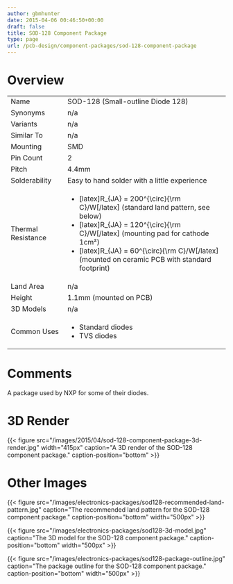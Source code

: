 ```yaml
---
author: gbmhunter
date: 2015-04-06 00:46:50+00:00
draft: false
title: SOD-128 Component Package
type: page
url: /pcb-design/component-packages/sod-128-component-package
---
```


# Overview


<table >
<tbody >
<tr >

<td >Name
</td>

<td >SOD-128 (Small-outline Diode 128)
</td>
</tr>
<tr >

<td >Synonyms
</td>

<td >n/a
</td>
</tr>
<tr >

<td >Variants
</td>

<td >n/a
</td>
</tr>
<tr >

<td >Similar To
</td>

<td >n/a
</td>
</tr>
<tr >

<td >Mounting
</td>

<td >SMD
</td>
</tr>
<tr >

<td >Pin Count
</td>

<td >2
</td>
</tr>
<tr >

<td >Pitch
</td>

<td >4.4mm
</td>
</tr>
<tr >

<td >Solderability
</td>

<td >Easy to hand solder with a little experience
</td>
</tr>
<tr >

<td >Thermal Resistance
</td>

<td >



  * [latex]R_{JA} = 200^{\circ}{\rm C}/W[/latex] (standard land pattern, see below)
  * [latex]R_{JA} = 120^{\circ}{\rm C}/W[/latex] (mounting pad for cathode 1cm²)
  * [latex]R_{JA} = 60^{\circ}{\rm C}/W[/latex] (mounted on ceramic PCB with standard footprint)


</td>
</tr>
<tr >

<td >Land Area
</td>

<td >n/a
</td>
</tr>
<tr >

<td >Height
</td>

<td >1.1mm (mounted on PCB)
</td>
</tr>
<tr >

<td >3D Models
</td>

<td >n/a
</td>
</tr>
<tr >

<td >Common Uses
</td>

<td >



  * Standard diodes
  * TVS diodes


</td>
</tr>
</tbody>
</table>


# Comments




A package used by NXP for some of their diodes.




# 3D Render


{{< figure src="/images/2015/04/sod-128-component-package-3d-render.jpg" width="415px" caption="A 3D render of the SOD-128 component package." caption-position="bottom" >}}


# Other Images




{{< figure src="/images/electronics-packages/sod128-recommended-land-pattern.jpg" caption="The recommended land pattern for the SOD-128 component package." caption-position="bottom" width="500px" >}}




{{< figure src="/images/electronics-packages/sod128-3d-model.jpg" caption="The 3D model for the SOD-128 component package." caption-position="bottom" width="500px" >}}




{{< figure src="/images/electronics-packages/sod128-package-outline.jpg" caption="The package outline for the SOD-128 component package." caption-position="bottom" width="500px" >}}
